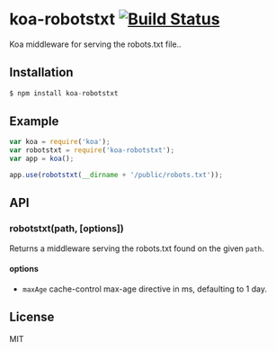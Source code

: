 # koa-robotstxt [![Build Status](https://travis-ci.org/koajs/robotstxt.svg)](https://travis-ci.org/koajs/robotstxt)

 Koa middleware for serving the robots.txt file..

## Installation

```js
$ npm install koa-robotstxt
```

## Example

```js
var koa = require('koa');
var robotstxt = require('koa-robotstxt');
var app = koa();

app.use(robotstxt(__dirname + '/public/robots.txt'));
```

## API

### robotstxt(path, [options])

Returns a middleware serving the robots.txt found on the given `path`.

#### options

- `maxAge` cache-control max-age directive in ms, defaulting to 1 day.

## License

  MIT
